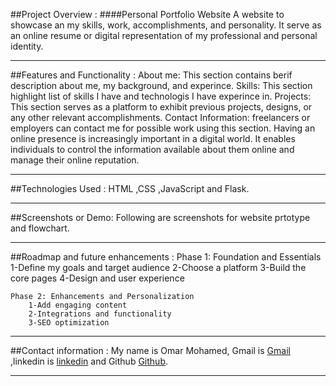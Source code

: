 ##Project Overview :
####Personal Portfolio Website
    A website to showcase an my skills, work, accomplishments, and personality. It serve as an online resume or digital representation of my professional and personal identity.

___

##Features and Functionality :
    About me: This section contains berif description about me, 
    my background, and experince. 
    Skills: This section highlight list of skills I have and technologis I have experince in. 
    Projects: This section serves as a platform to exhibit previous projects, designs, or any other relevant accomplishments.
    Contact Information: freelancers or employers can contact me for possible work using this section. 
    Having an online presence is increasingly important in a digital world. 
    It enables individuals to control the information available about them online and manage their online reputation.

___
##Technologies Used :
    HTML ,CSS ,JavaScript and Flask.

___
##Screenshots or Demo:
    Following are screenshots for website prtotype and flowchart.
___
##Roadmap and future enhancements :
    Phase 1: Foundation and Essentials
        1-Define my goals and target audience 
        2-Choose a platform
        3-Build the core pages
        4-Design and user experience

    Phase 2: Enhancements and Personalization
        1-Add engaging content
        2-Integrations and functionality
        3-SEO optimization
___   
##Contact information :
    My name is Omar Mohamed, Gmail is [Gmail](mrm227420@gmail.com)
    ,linkedin is [linkedin](www.linkedincomin/omar-mohamed-5a6558265)
    and Github [Github](omarmohamedreda).

___
